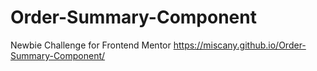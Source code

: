 # Order-Summary-Component
Newbie Challenge for Frontend Mentor
https://miscany.github.io/Order-Summary-Component/
